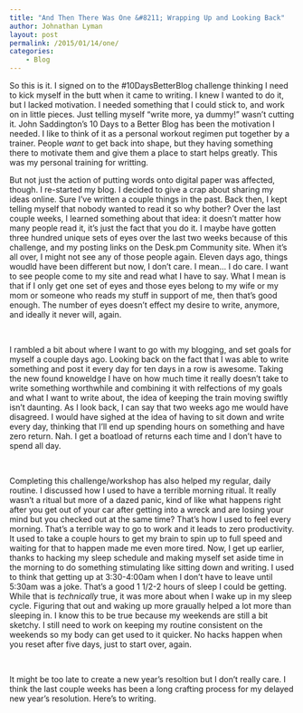 ```yaml
---
title: "And Then There Was One &#8211; Wrapping Up and Looking Back"
author: Johnathan Lyman
layout: post
permalink: /2015/01/14/one/
categories:
    - Blog
---
```


So this is it. I signed on to the #10DaysBetterBlog challenge thinking I need to kick myself in the butt when it came to writing. I knew I wanted to do it, but I lacked motivation. I needed something that I could stick to, and work on in little pieces. Just telling myself “write more, ya dummy!” wasn’t cutting it. John Saddington’s 10 Days to a Better Blog has been the motivation I needed. I like to think of it as a personal workout regimen put together by a trainer. People&nbsp;_want_ to get back into shape, but they having something there to motivate them and give them a place to start helps greatly. This was my personal training for writting.

But not just the action of putting words onto digital paper was affected, though. I re-started my blog. I decided to give a crap about sharing my ideas online. Sure I’ve written a couple things in the past. Back then, I kept telling myself that nobody wanted to read it so why bother? Over the last couple weeks, I learned something about that idea: it doesn’t matter how many people read it, it’s just the fact that you do it. I maybe have gotten three hundred unique sets of eyes over the last two weeks because of this challenge, and my posting links on the Desk.pm Community site. When it’s all over, I might not see any of those people again. Eleven days ago, things woudld have been different but now, I don’t care. I mean… I do care. I want to see people come to my site and read what I have to say. What I mean is that if I only get one set of eyes and those eyes belong to my wife or my mom or someone who reads my stuff in support of me, then that’s good enough. The number of eyes doesn’t effect my desire to write, anymore, and ideally it never will, again.

&nbsp;

I rambled a bit about where I want to go with my blogging, and set goals for myself a couple days ago. Looking back on the fact that I was able to write something and post it every day for ten days in a row is awesome. Taking the new found knoweldge I have on how much time it really doesn’t take to write something worthwhile and combining it with relfections of my goals and what I want to write about, the idea of keeping the train moving swiftly isn’t daunting. As I look back, I can say that two weeks ago me would have disagreed. I would have sighed at the idea of having to sit down and write every day, thinking that I’ll end up spending hours on something and have zero return. Nah. I get a boatload of returns each time and I don’t have to spend all day.

&nbsp;

Completing this challenge/workshop has also helped my regular, daily routine. I discussed how I used to have a terrible morning ritual. It really wasn’t a ritual but more of a dazed panic, kind of like what happens right after you get out of your car after getting into a wreck and are losing your mind but you checked out at the same time? That’s how I used to feel every morning. That’s a terrible way to go to work and it leads to zero productivity. It used to take a couple hours to get my brain to spin up to full speed and waiting for that to happen made me even more tired. Now, I get up earlier, thanks to hacking my sleep schedule and making myself set aside time in the morning to do something stimulating like sitting down and writing. I used to think that getting up at 3:30-4:00am when I don’t have to leave until 5:30am was a joke. That’s a good 1 1/2-2 hours of sleep I could be getting. While that is&nbsp;_technically_ true, it was more about when I wake up in my sleep cycle. Figuring that out and waking up more graually helped a lot more than sleeping in. I know this to be true because my weekends are still a bit sketchy. I still need to work on keeping my routine consistent on the weekends so my body can get used to it quicker. No hacks happen when you reset after five days, just to start over, again.

&nbsp;

It might be too late to create a new year’s resoltion but I don’t really care. I think the last couple weeks has been a long crafting process for my delayed new year’s resolution. Here’s to writing.

